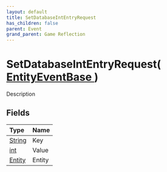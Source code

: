 ```yaml
---
layout: default
title: SetDatabaseIntEntryRequest
has_children: false
parent: Event
grand_parent: Game Reflection
---
```

# SetDatabaseIntEntryRequest( [ EntityEventBase ](/docs/game-reflection/events/entity_event_base) )
Description 

## Fields

| Type | Name |
|:-------------|:--------------|
| [String](/docs/game-reflection/components/string) | Key |
| [int](/docs/game-reflection/enums/int) | Value |
| [Entity](/docs/game-reflection/classes/entity) | Entity |

